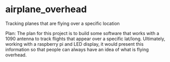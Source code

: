 # airplane_overhead
Tracking planes that are flying over a specific location

Plan: The plan for this project is to build some software that works with a 1090 antenna to track flights that appear over a specific lat/long.  Ultimately, working with a raspberry pi and LED display, it would present this information so that people can always have an idea of what is flying overhead.
